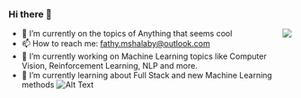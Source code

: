### Hi there 👋
<img align="right" src="https://github-readme-stats.vercel.app/api?username=fathyshalaby&show_icons=true&icon_color=805AD5&text_color=718096&bg_color=ffffff&hide_title=true" />

- 🔭 I’m currently on the topics of Anything that seems cool
- 📫 How to reach me: fathy.mshalaby@outlook.com
- 🔭 I’m currently working on Machine Learning topics like Computer Vision, Reinforcement Learning, NLP and more.
- 🌱 I’m currently learning about Full Stack and new Machine Learning methods
![Alt Text](https://media.giphy.com/media/vFKqnCdLPNOKc/giphy.gif)
<!--
Here are some ideas to get you started:

- 🔭 I’m currently working on ...
- 🌱 I’m currently learning ...
- 👯 I’m looking to collaborate on ...
- 🤔 I’m looking for help with ...
- 💬 Ask me about ...
- 📫 How to reach me: ...
- 😄 Pronouns: ...
- ⚡ Fun fact: ...
-->
